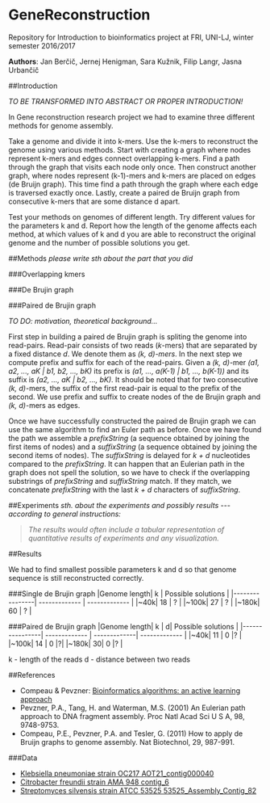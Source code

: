 # GeneReconstruction
Repository for Introduction to bioinformatics project at FRI, UNI-LJ, winter semester 2016/2017

**Authors**: Jan Berčič, Jernej Henigman, Sara Kužnik, Filip Langr, Jasna Urbančič

##Introduction

*TO BE TRANSFORMED INTO ABSTRACT OR PROPER INTRODUCTION!*

In Gene reconstruction research project we had to examine three different methods for genome assembly.

Take a genome and divide it into k-mers. Use the k-mers to reconstruct the genome using various methods. Start with creating a graph where nodes represent k-mers and edges connect overlapping k-mers. Find a path through the graph that visits each node only once. Then construct another graph, where nodes represent (k-1)-mers and k-mers are placed on edges (de Bruijn graph). This time find a path through the graph where each edge is traversed exactly once. Lastly, create a paired de Bruijn graph from consecutive k-mers that are some distance d apart.

Test your methods on genomes of different length. Try different values for the parameters k and d. Report how the length of the genome affects each method, at which values of k and d you are able to reconstruct the original genome and the number of possible solutions you get.

##Methods
*please write sth about the part that you did*

###Overlapping kmers


###De Brujin graph

###Paired de Brujin graph

*TO DO: motivation, theoretical background...*

First step in building a paired de Brujin graph is spliting the genome into read-pairs. Read-pair consists of two reads (*k*-mers) that are separated by a fixed distance *d*. We denote them as *(k, d)-mers*. In the next step we compute prefix and suffix for each of the read-pairs. Given a *(k, d)*-mer *(a1, a2, ..., aK | b1, b2, ..., bK)* its prefix is *(a1, ..., a(K-1) | b1, ..., b(K-1))* and its suffix is *(a2, ..., aK | b2, ..., bK)*. It should be noted that for two consecutive *(k, d)*-mers, the suffix of the first read-pair is equal to the prefix of the second. We use prefix and suffix to create nodes of the de Brujin graph and *(k, d)*-mers as edges.

Once we have successfully constructed the paired de Brujin graph we can use the same algorithm to find an Euler path as before. Once we have found the path we assemble a *prefixString* (a sequence obtained by joining the first items of nodes) and a *suffixString* (a sequence obtained by joining the second items of nodes). The *suffixString* is delayed for *k + d* nucleotides compared to the *prefixString*. It can happen that an Eulerian path in the graph does not spell the solution, so we have to check if the overlapping substrings of *prefixString* and *suffixString* match. If they match, we concatenate *prefixString* with the last *k + d* characters of *suffixString*.

##Experiments
*sth. about the experiments and possibly results --- according to general instructions:*
>*The results would often include a tabular representation of quantitative results of experiments and any visualization.*

##Results

We had to find smallest possible parameters k and d so that genome sequence is still reconstructed correctly.


###Single de Brujin graph
|Genome length| k  | Possible solutions |
|----------------| ------------- | ------------- |
|~40k| 18  | ?  |
|~100k| 27  | ?  |
|~180k| 60  | ?  |

###Paired de Brujin graph
|Genome length| k | d| Possible solutions |
|----------------| ------------- | -------------| ------------- |
|~40k| 11  | 0  |? |
|~100k| 14  | 0  |?|
|~180k| 30| 0  |? |

k - length of the reads
d - distance between two reads


##References
* Compeau & Pevzner: [Bioinformatics algorithms: an active learning approach](http://bioinformaticsalgorithms.com)
* Pevzner, P.A., Tang, H. and Waterman, M.S. (2001) An Eulerian path approach to DNA fragment assembly. Proc Natl Acad Sci U S A, 98, 9748-9753.
* Compeau, P.E., Pevzner, P.A. and Tesler, G. (2011) How to apply de Bruijn graphs to genome assembly. Nat Biotechnol, 29, 987-991.

###Data
* [Klebsiella pneumoniae strain OC217 AOT21_contig000040](https://www.ncbi.nlm.nih.gov/nuccore/971065155)
* [Citrobacter freundii strain AMA 948 contig_6](https://www.ncbi.nlm.nih.gov/nuccore/970964877)
* [Streptomyces silvensis strain ATCC 53525 53525_Assembly_Contig_82](https://www.ncbi.nlm.nih.gov/nuccore/970984238)
